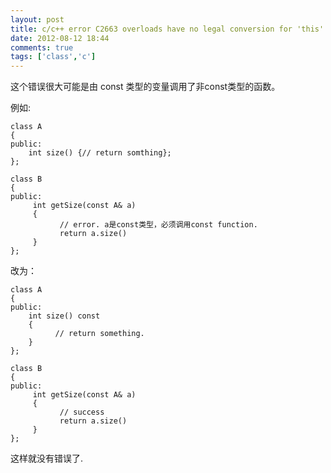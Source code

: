 ```yaml
---
layout: post
title: c/c++ error C2663 overloads have no legal conversion for 'this' pointer
date: 2012-08-12 18:44
comments: true
tags: ['class','c']
---
```


这个错误很大可能是由 const 类型的变量调用了非const类型的函数。

例如:

    class A
    {
    public:
        int size() {// return somthing};
    };
    
    class B
    {
    public:
         int getSize(const A& a)
         {
               // error. a是const类型，必须调用const function.
               return a.size()
         }
    };
改为：

    class A
    {
    public:
        int size() const 
        {
              // return something.
        }
    };
    
    class B
    {
    public:
         int getSize(const A& a)
         {
               // success
               return a.size()
         }
    };
这样就没有错误了.

